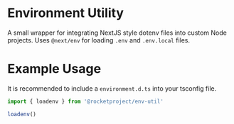 # Environment Utility

A small wrapper for integrating NextJS style dotenv files into custom Node projects.
Uses `@next/env` for loading `.env` and `.env.local` files.

# Example Usage

It is recommended to include a `environment.d.ts` into your tsconfig file.

```ts
import { loadenv } from '@rocketproject/env-util'

loadenv()
```
